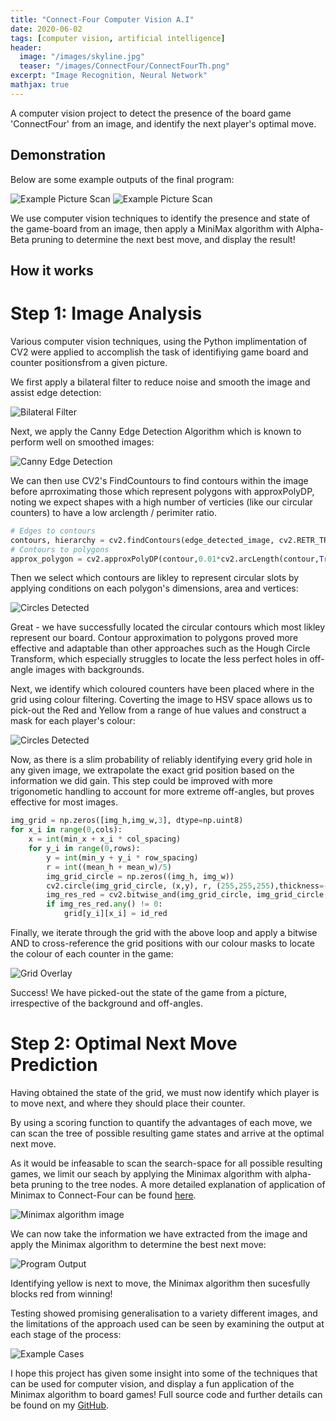 ```yaml
---
title: "Connect-Four Computer Vision A.I"
date: 2020-06-02
tags: [computer vision, artificial intelligence]
header:
  image: "/images/skyline.jpg"
  teaser: "/images/ConnectFour/ConnectFourTh.png"
excerpt: "Image Recognition, Neural Network"
mathjax: true
---
```


A computer vision project to detect the presence of the board game 'ConnectFour' from an image, and identify the next player's optimal move. 

## Demonstration

Below are some example outputs of the final program:

<img src="{{ site.url }}{{ site.baseurl }}/images/ConnectFour/ExampleOutput1.png" alt="Example Picture Scan">

<img src="{{ site.url }}{{ site.baseurl }}/images/ConnectFour/ExampleOutput2.png" alt="Example Picture Scan">

We use computer vision techniques to identify the presence and state of the game-board from an image, then apply a MiniMax algorithm with Alpha-Beta pruning to determine the next best move, and display the result!

## How it works

# Step 1: Image Analysis

Various computer vision techniques, using the Python implimentation of CV2 were applied to accomplish the task of identifiying game board and counter positionsfrom a given picture.

We first apply a bilateral filter to reduce noise and smooth the image and assist edge detection:

<img src="{{ site.url }}{{ site.baseurl }}/images/ConnectFour/BilateralFilter.png" alt="Bilateral Filter">

Next, we apply the Canny Edge Detection Algorithm which is known to perform well on smoothed images:

<img src="{{ site.url }}{{ site.baseurl }}/images/ConnectFour/EdgeDetection.png" alt="Canny Edge Detection">

We can then use CV2's FindCountours to find contours within the image before aprroximating those which represent polygons with approxPolyDP, noting we expect shapes with a high number of verticies (like our circular counters) to have a low arclength / perimiter ratio.

```python
# Edges to contours
contours, hierarchy = cv2.findContours(edge_detected_image, cv2.RETR_TREE, cv2.CHAIN_APPROX_SIMPLE) 
# Contours to polygons
approx_polygon = cv2.approxPolyDP(contour,0.01*cv2.arcLength(contour,True),True) 
```
Then we select which contours are likley to represent circular slots by applying conditions on each polygon's dimensions, area and vertices: 

<img src="{{ site.url }}{{ site.baseurl }}/images/ConnectFour/CirclesDetected.png" alt="Circles Detected">

Great - we have successfully located the circular contours which most likley represent our board. Contour approximation to polygons proved more effective and adaptable than other approaches such as the Hough Circle Transform, which especially struggles to locate the less perfect holes in off-angle images with backgrounds. 

Next, we identify which coloured counters have been placed where in the grid using colour filtering. Coverting the image to HSV space allows us to pick-out the Red and Yellow from a range of hue values and construct a mask for each player's colour:

<img src="{{ site.url }}{{ site.baseurl }}/images/ConnectFour/ColourMasks.png" alt="Circles Detected">

Now, as there is a slim probability of reliably identifying every grid hole in any given image, we extrapolate the exact grid position based on the information we did gain. This step could be improved with more trigonometic handling to account for more extreme off-angles, but proves effective for most images.

```python
img_grid = np.zeros([img_h,img_w,3], dtype=np.uint8)
for x_i in range(0,cols):
    x = int(min_x + x_i * col_spacing)
    for y_i in range(0,rows):
        y = int(min_y + y_i * row_spacing)
        r = int((mean_h + mean_w)/5)
        img_grid_circle = np.zeros((img_h, img_w))
        cv2.circle(img_grid_circle, (x,y), r, (255,255,255),thickness=-1)
        img_res_red = cv2.bitwise_and(img_grid_circle, img_grid_circle, mask=mask_red)
        if img_res_red.any() != 0:
            grid[y_i][x_i] = id_red
```

Finally, we iterate through the grid with the above loop and apply a bitwise AND to cross-reference the grid positions with our colour masks to locate the colour of each counter in the game:

<img src="{{ site.url }}{{ site.baseurl }}/images/ConnectFour/GridOverlay.png" alt="Grid Overlay">

Success! We have picked-out the state of the game from a picture, irrespective of the background and off-angles.

# Step 2: Optimal Next Move Prediction

Having obtained the state of the grid, we must now identify which player is to move next, and where they should place their counter.

By using a scoring function to quantify the advantages of each move, we can scan the tree of possible resulting game states and arrive at the optimal next move. 

As it would be infeasable to scan the search-space for all possible resulting games, we limit our seach by applying the Minimax algorithm with alpha-beta pruning to the tree nodes. A more detailed explanation of application of Minimax to Connect-Four can be found [here](https://towardsdatascience.com/creating-the-perfect-connect-four-ai-bot-c165115557b0).

<img src="{{ site.url }}{{ site.baseurl }}/images/ConnectFour/AlgorithmImage.png" alt="Minimax algorithm image">

We can now take the information we have extracted from the image and apply the Minimax algorithm to determine the best next move:

<img src="{{ site.url }}{{ site.baseurl }}/images/ConnectFour/Output.png" alt="Program Output">

Identifying yellow is next to move, the Minimax algorithm then sucesfully blocks red from winning!

Testing showed promising generalisation to a variety different images, and the limitations of the approach used can be seen by examining the output at each stage of the process:

<img src="{{ site.url }}{{ site.baseurl }}/images/ConnectFour/ExampleCases.jpg" alt="Example Cases">

I hope this project has given some insight into some of the techniques that can be used for computer vision, and display a fun application of the Minimax algorithm to board games! Full source code and further details can be found on my [GitHub](https://github.com/Matt-Jennings-GitHub).